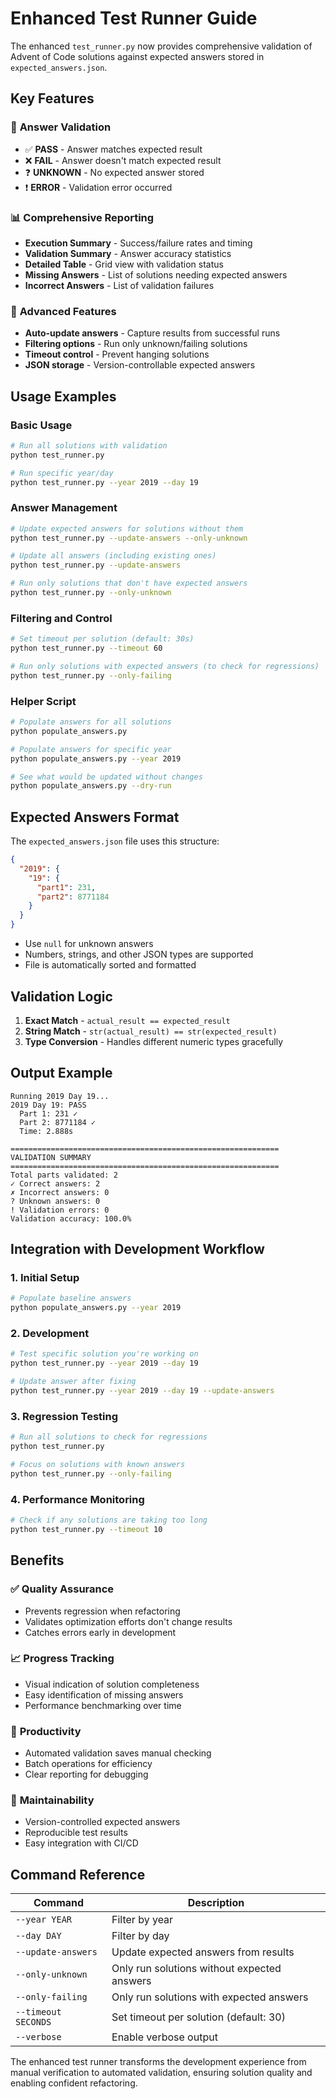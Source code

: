 # Enhanced Test Runner Guide

The enhanced `test_runner.py` now provides comprehensive validation of Advent of Code solutions against expected answers stored in `expected_answers.json`.

## Key Features

### 🎯 **Answer Validation**
- ✅ **PASS** - Answer matches expected result
- ❌ **FAIL** - Answer doesn't match expected result  
- ❓ **UNKNOWN** - No expected answer stored
- ❗ **ERROR** - Validation error occurred

### 📊 **Comprehensive Reporting**
- **Execution Summary** - Success/failure rates and timing
- **Validation Summary** - Answer accuracy statistics
- **Detailed Table** - Grid view with validation status
- **Missing Answers** - List of solutions needing expected answers
- **Incorrect Answers** - List of validation failures

### 🔧 **Advanced Features**
- **Auto-update answers** - Capture results from successful runs
- **Filtering options** - Run only unknown/failing solutions
- **Timeout control** - Prevent hanging solutions
- **JSON storage** - Version-controllable expected answers

## Usage Examples

### Basic Usage
```bash
# Run all solutions with validation
python test_runner.py

# Run specific year/day
python test_runner.py --year 2019 --day 19
```

### Answer Management
```bash
# Update expected answers for solutions without them
python test_runner.py --update-answers --only-unknown

# Update all answers (including existing ones)
python test_runner.py --update-answers

# Run only solutions that don't have expected answers
python test_runner.py --only-unknown
```

### Filtering and Control
```bash
# Set timeout per solution (default: 30s)
python test_runner.py --timeout 60

# Run only solutions with expected answers (to check for regressions)
python test_runner.py --only-failing
```

### Helper Script
```bash
# Populate answers for all solutions
python populate_answers.py

# Populate answers for specific year
python populate_answers.py --year 2019

# See what would be updated without changes
python populate_answers.py --dry-run
```

## Expected Answers Format

The `expected_answers.json` file uses this structure:

```json
{
  "2019": {
    "19": {
      "part1": 231,
      "part2": 8771184
    }
  }
}
```

- Use `null` for unknown answers
- Numbers, strings, and other JSON types are supported
- File is automatically sorted and formatted

## Validation Logic

1. **Exact Match** - `actual_result == expected_result`
2. **String Match** - `str(actual_result) == str(expected_result)`
3. **Type Conversion** - Handles different numeric types gracefully

## Output Example

```
Running 2019 Day 19...
2019 Day 19: PASS
  Part 1: 231 ✓
  Part 2: 8771184 ✓  
  Time: 2.888s

============================================================
VALIDATION SUMMARY
============================================================
Total parts validated: 2
✓ Correct answers: 2
✗ Incorrect answers: 0
? Unknown answers: 0
! Validation errors: 0
Validation accuracy: 100.0%
```

## Integration with Development Workflow

### 1. **Initial Setup**
```bash
# Populate baseline answers
python populate_answers.py --year 2019
```

### 2. **Development**
```bash
# Test specific solution you're working on
python test_runner.py --year 2019 --day 19

# Update answer after fixing
python test_runner.py --year 2019 --day 19 --update-answers
```

### 3. **Regression Testing**
```bash
# Run all solutions to check for regressions
python test_runner.py

# Focus on solutions with known answers
python test_runner.py --only-failing
```

### 4. **Performance Monitoring**
```bash
# Check if any solutions are taking too long
python test_runner.py --timeout 10
```

## Benefits

### ✅ **Quality Assurance**
- Prevents regression when refactoring
- Validates optimization efforts don't change results
- Catches errors early in development

### 📈 **Progress Tracking**
- Visual indication of solution completeness
- Easy identification of missing answers
- Performance benchmarking over time

### 🚀 **Productivity**
- Automated validation saves manual checking
- Batch operations for efficiency
- Clear reporting for debugging

### 🔄 **Maintainability**
- Version-controlled expected answers
- Reproducible test results
- Easy integration with CI/CD

## Command Reference

| Command | Description |
|---------|-------------|
| `--year YEAR` | Filter by year |
| `--day DAY` | Filter by day |
| `--update-answers` | Update expected answers from results |
| `--only-unknown` | Only run solutions without expected answers |
| `--only-failing` | Only run solutions with expected answers |
| `--timeout SECONDS` | Set timeout per solution (default: 30) |
| `--verbose` | Enable verbose output |

The enhanced test runner transforms the development experience from manual verification to automated validation, ensuring solution quality and enabling confident refactoring.